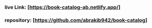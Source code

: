 ### live Link: [https://book-catalog-ab.netlify.app/]

### repository: [https://github.com/abrakib942/book-catalog]
